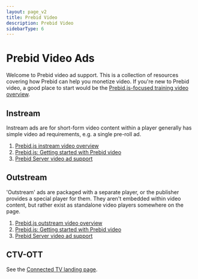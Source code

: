 ```yaml
---
layout: page_v2
title: Prebid Video
description: Prebid Video
sidebarType: 6
---
```


# Prebid Video Ads

Welcome to Prebid video ad support. This is a collection of resources covering
how Prebid can help you monetize video. If you're new to Prebid video, a
good place to start would be the [Prebid.js-focused training video overview](/prebid-video/video-overview-video.html).

## Instream

Instream ads are for short-form video content within a player generally has simple video ad requirements, e.g. a single pre-roll ad.

1. [Prebid.js instream video overview](/prebid-video/video-overview.html#instream-video)
1. [Prebid.js: Getting started with Prebid video](/prebid-video/video-getting-started.html)
1. [Prebid Server video ad support](/prebid-server/use-cases/pbs-pbjs.html)

## Outstream

'Outstream' ads are packaged with a separate player, or the publisher provides a special player for them. They aren't embedded within video content, but rather exist as standalone video players somewhere on the page.

1. [Prebid.js outstream video overview](/prebid-video/video-overview.html#outstream-video)
1. [Prebid.js: Getting started with Prebid video](/prebid-video/video-getting-started.html)
1. [Prebid Server video ad support](/prebid-server/use-cases/pbs-pbjs.html)

## CTV-OTT

See the [Connected TV landing page](/formats/ctv.html).
